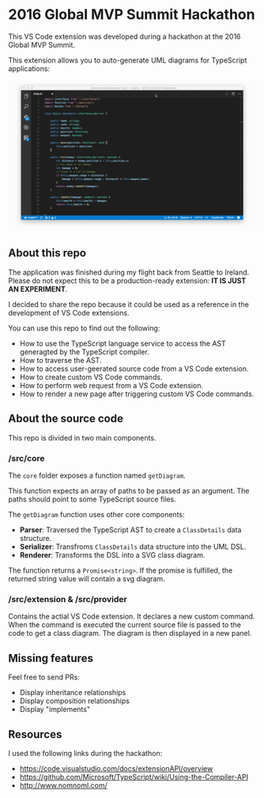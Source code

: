 # 2016 Global MVP Summit Hackathon
This VS Code extension was developed during a hackathon at the 2016 Global MVP Summit.

This extension allows you to auto-generate UML diagrams for TypeScript applications:

![](preview.gif)

## About this repo
The application was finished during my flight back from Seattle to Ireland. Please do not expect this to be a production-ready extension: **IT IS JUST AN EXPERIMENT**.

I decided to share the repo because it could be used as a reference in the development
of VS Code extensions.

You can use this repo to find out the following:

- How to use the TypeScript language service to access the AST generagted by the TypeScript compiler.
- How to traverse the AST.
- How to access user-geerated source code from a VS Code extension.
- How to create custom VS Code commands.
- How to perform web request from a VS Code extension.
- How to render a new page after triggering custom VS Code commands.

## About the source code
This repo is divided in two main components.

### /src/core
The `core` folder exposes a function named `getDiagram`. 

This function expects an array of paths to be passed as 
an argument. The paths should point to some TypeScript 
source files.

The `getDiagram` function uses other core components:

- **Parser**: Traversed the TypeScript AST to create a `ClassDetails` data structure.
- **Serializer**: Transfroms `ClassDetails` data structure into the UML DSL.
- **Renderer**: Transforms the DSL into a SVG class diagram.

The function returns a `Promise<string>`. If the promise
is fulfilled, the returned string value will contain a svg diagram.

### /src/extension & /src/provider
Contains the actial VS Code extension. It declares a new custom
command. When the command is executed the current source file is
passed to the code to get a class diagram. The diagram is then
displayed in a new panel.

## Missing features
Feel free to send PRs:
- Display inheritance relationships
- Display composition relationships
- Display "implements"

## Resources
I used the following links during the hackathon:
- https://code.visualstudio.com/docs/extensionAPI/overview
- https://github.com/Microsoft/TypeScript/wiki/Using-the-Compiler-API
- http://www.nomnoml.com/

